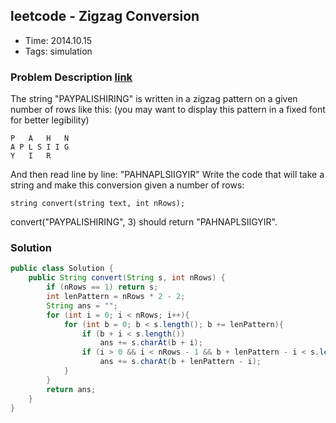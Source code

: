 ## leetcode - Zigzag Conversion
- Time: 2014.10.15
- Tags: simulation

### Problem Description [link][1]
The string "PAYPALISHIRING" is written in a zigzag pattern on a given number of rows like this: (you may want to display this pattern in a fixed font for better legibility)
```
P   A   H   N
A P L S I I G
Y   I   R
```
And then read line by line: "PAHNAPLSIIGYIR"
Write the code that will take a string and make this conversion given a number of rows:
```
string convert(string text, int nRows);
```
convert("PAYPALISHIRING", 3) should return "PAHNAPLSIIGYIR".


### Solution
```java
public class Solution {
    public String convert(String s, int nRows) {
        if (nRows == 1) return s;
        int lenPattern = nRows * 2 - 2;
        String ans = "";
        for (int i = 0; i < nRows; i++){
            for (int b = 0; b < s.length(); b += lenPattern){
                if (b + i < s.length()) 
                    ans += s.charAt(b + i);
                if (i > 0 && i < nRows - 1 && b + lenPattern - i < s.length())
                    ans += s.charAt(b + lenPattern - i);
            }
        }
        return ans;
    }
}
```

[1]: https://oj.leetcode.com/problems/zigzag-conversion/ "zigzag-conversion"

